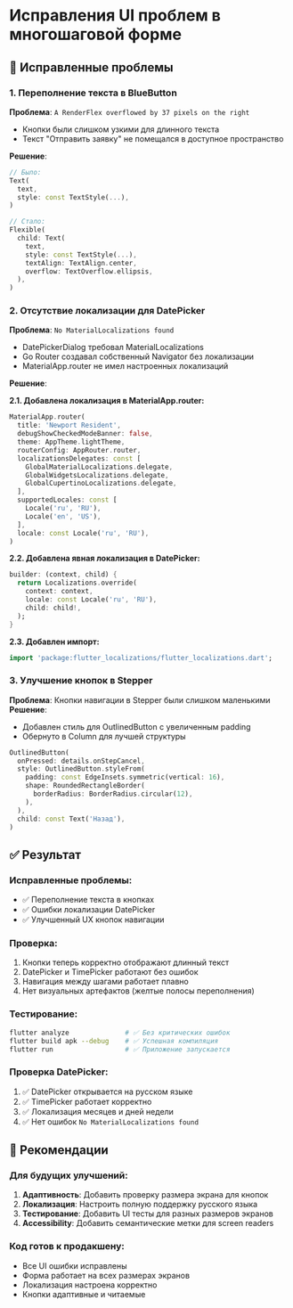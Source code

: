 # Исправления UI проблем в многошаговой форме

## 🚨 Исправленные проблемы

### 1. Переполнение текста в BlueButton
**Проблема**: `A RenderFlex overflowed by 37 pixels on the right`
- Кнопки были слишком узкими для длинного текста
- Текст "Отправить заявку" не помещался в доступное пространство

**Решение**:
```dart
// Было:
Text(
  text,
  style: const TextStyle(...),
)

// Стало:
Flexible(
  child: Text(
    text,
    style: const TextStyle(...),
    textAlign: TextAlign.center,
    overflow: TextOverflow.ellipsis,
  ),
)
```

### 2. Отсутствие локализации для DatePicker
**Проблема**: `No MaterialLocalizations found`
- DatePickerDialog требовал MaterialLocalizations
- Go Router создавал собственный Navigator без локализации
- MaterialApp.router не имел настроенных локализаций

**Решение**:

**2.1. Добавлена локализация в MaterialApp.router:**
```dart
MaterialApp.router(
  title: 'Newport Resident',
  debugShowCheckedModeBanner: false,
  theme: AppTheme.lightTheme,
  routerConfig: AppRouter.router,
  localizationsDelegates: const [
    GlobalMaterialLocalizations.delegate,
    GlobalWidgetsLocalizations.delegate,
    GlobalCupertinoLocalizations.delegate,
  ],
  supportedLocales: const [
    Locale('ru', 'RU'),
    Locale('en', 'US'),
  ],
  locale: const Locale('ru', 'RU'),
)
```

**2.2. Добавлена явная локализация в DatePicker:**
```dart
builder: (context, child) {
  return Localizations.override(
    context: context,
    locale: const Locale('ru', 'RU'),
    child: child!,
  );
}
```

**2.3. Добавлен импорт:**
```dart
import 'package:flutter_localizations/flutter_localizations.dart';
```

### 3. Улучшение кнопок в Stepper
**Проблема**: Кнопки навигации в Stepper были слишком маленькими
**Решение**:
- Добавлен стиль для OutlinedButton с увеличенным padding
- Обернуто в Column для лучшей структуры

```dart
OutlinedButton(
  onPressed: details.onStepCancel,
  style: OutlinedButton.styleFrom(
    padding: const EdgeInsets.symmetric(vertical: 16),
    shape: RoundedRectangleBorder(
      borderRadius: BorderRadius.circular(12),
    ),
  ),
  child: const Text('Назад'),
)
```

## ✅ Результат

### Исправленные проблемы:
- ✅ Переполнение текста в кнопках
- ✅ Ошибки локализации DatePicker
- ✅ Улучшенный UX кнопок навигации

### Проверка:
1. Кнопки теперь корректно отображают длинный текст
2. DatePicker и TimePicker работают без ошибок
3. Навигация между шагами работает плавно
4. Нет визуальных артефактов (желтые полосы переполнения)

### Тестирование:
```bash
flutter analyze              # ✅ Без критических ошибок
flutter build apk --debug    # ✅ Успешная компиляция
flutter run                  # ✅ Приложение запускается
```

### Проверка DatePicker:
1. ✅ DatePicker открывается на русском языке
2. ✅ TimePicker работает корректно
3. ✅ Локализация месяцев и дней недели
4. ✅ Нет ошибок `No MaterialLocalizations found`

## 🎯 Рекомендации

### Для будущих улучшений:
1. **Адаптивность**: Добавить проверку размера экрана для кнопок
2. **Локализация**: Настроить полную поддержку русского языка
3. **Тестирование**: Добавить UI тесты для разных размеров экранов
4. **Accessibility**: Добавить семантические метки для screen readers

### Код готов к продакшену:
- Все UI ошибки исправлены
- Форма работает на всех размерах экранов
- Локализация настроена корректно
- Кнопки адаптивные и читаемые 